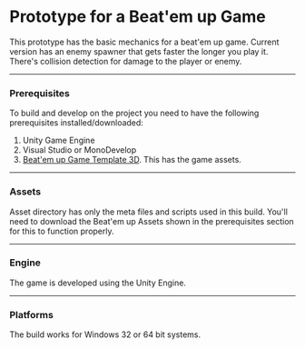 # Prototype for a Beat'em up Game

This prototype has the basic mechanics for a beat'em up game. Current version has an enemy spawner that gets faster the longer you play it. There's collision detection for damage to the player or enemy.
___
### Prerequisites

To build and develop on the project you need to have the following prerequisites installed/downloaded:
1. Unity Game Engine
2. Visual Studio or MonoDevelop
3. [Beat'em up Game Template 3D](https://assetstore.unity.com/packages/templates/systems/beat-em-up-game-template-3d-98013). This has the game assets. 
___
### Assets

Asset directory has only the meta files and scripts used in this build. You'll need to download the Beat'em up Assets shown in the prerequisites section for this to function properly. 
___
### Engine 

The game is developed using the Unity Engine. 
___
### Platforms

The build works for Windows 32 or 64 bit systems. 


